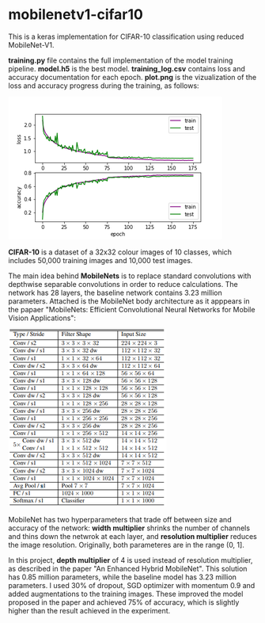 # mobilenetv1-cifar10

This is a keras implementation for CIFAR-10 classification using reduced MobileNet-V1.

**training.py** file contains the full implementation of the model training pipeline.
**model.h5** is the best model.
**training_log.csv** contains loss and accuracy documentation for each epoch.
**plot.png** is the vizualization of the loss and accuracy progress during the training, as follows:

![plot](/plot.png)

**CIFAR-10** is a dataset of a 32x32 colour images of 10 classes, which includes 50,000 training images and 10,000 test images.

The main idea behind **MobileNets** is to replace standard convolutions with depthwise separable convolutions in order to reduce calculations.
The network has 28 layers, the baseline network contains 3.23 million parameters. 
Attached is the MobileNet body architecture as it apppears in the papaer "MobileNets: Efficient Convolutional Neural Networks for Mobile Vision
Applications":

![arch](/architecture.png)


MobileNet has two hyperparameters that trade off between size and accuracy of the network:
**width multiplier** shrinks the number of channels and thins down the netwrok at each layer, and
**resolution multiplier** reduces the image resolution. Originally, both parameteres are in the range (0, 1].

In this project, **depth multiplier** of 4 is used instead of resolution multiplier, as described in the paper "An Enhanced Hybrid MobileNet".
This solution has 0.85 million parameters, while the baseline model has 3.23 million parameters. 
I used 30% of dropout, SGD optimizer with momentum 0.9 and added augmentations to the training images. 
These improved the model proposed in the paper and achieved 75% of accuracy, which is slightly higher than the result achieved in the experiment.

